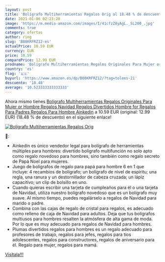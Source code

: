 ```yaml
---
layout: post
title: 'Bolígrafo Multiherramientas Regalos Orig al 18.48 % de descuento'
date: 2021-01-06 02:23:20
image: 'https://m.media-amazon.com/images/I/41cfzZ8yAgL._SL200_.jpg'
comments: true
category: ofertas
author: ring
slug: 'B08KRFRZ12-es'
actualPrice: 10.59 EUR
currency: EUR
price: 10.59
comparePrice: 12.99 EUR
prodname: 'Bolígrafo Multiherramientas Regalos Originales Para Mujer or Hombre Regalos Navidad Regalos Divertidos Hombre for Regalos Para Padres Regalos Para Hombre Ainkedin'
country: 'es'
flag: '🇪🇸'
buyurl: 'https://www.amazon.es/dp/B08KRFRZ12/?tag=tolees-21'
descuento: '18.48'
average: '10.523333333333333'
---
```


Ahora mismo tienes [Bolígrafo Multiherramientas Regalos Originales Para Mujer or Hombre Regalos Navidad Regalos Divertidos Hombre for Regalos Para Padres Regalos Para Hombre Ainkedin](https://www.amazon.es/dp/B08KRFRZ12/?tag=tolees-21) a 10.59 EUR (original: 12.99 EUR) (18.48 %  de descuento) en el siguiente enlace!

[![Bolígrafo Multiherramientas Regalos Orig](https://m.media-amazon.com/images/I/41cfzZ8yAgL._SL200_.jpg)](https://www.amazon.es/dp/B08KRFRZ12/?tag=tolees-21)

🔎:

- Ainkedin es único vendedor legal para bolígrafo de herramientas múltiples para hombres: divertido bolígrafo multifunción no solo apto como regalo novedoso para hombres, sino también como regalo secreto de Papá Noel para mujeres.
- Juego de bolígrafos de regalo para papá para hombre 6 en 1 que incluye: 4 recambios de bolígrafo; un bolígrafo de nivel de espíritu; una regla, una ranura y un destornillador de cabeza cruzada; un lápiz capacitivo; un clip de bolsillo en uno.
- Cuando quieras escribir una tarjeta de cumpleaños para él o una tarjeta de Navidad, utiliza nuestro bolígrafo novedoso que es un bolígrafo muy suave. Al mismo tiempo, puedes regalárselo a regalos de Navidad para marido o padre.
- Combina con las cajas de regalo de cristal para regalos, es adecuado como relleno de caja de Navidad para adultos. Deja que tus bolígrafos multiusos para hombres resalten la atmósfera de alta gama de moda. Por lo que es muy adecuado para regalos de Navidad para hombres.
- Plumas divertidos regalos para hombres es un regalo adecuado para profesores de trabajo, regalos para jefes, regalos para tíos adolescentes, regalos para constructores, regalos de aniversario para él. Regalo para mujer, regalos para mamá.

[Visítala!!!](https://www.amazon.es/dp/B08KRFRZ12/?tag=tolees-21)
